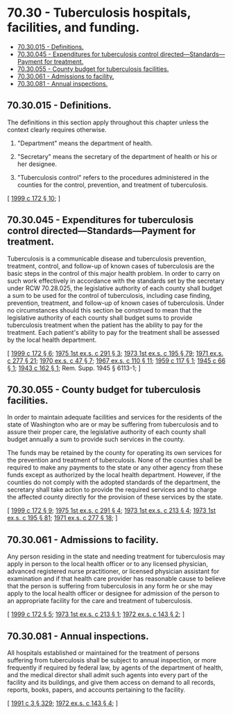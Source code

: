 # 70.30 - Tuberculosis hospitals, facilities, and funding.
* [70.30.015 - Definitions.](#7030015---definitions)
* [70.30.045 - Expenditures for tuberculosis control directed—Standards—Payment for treatment.](#7030045---expenditures-for-tuberculosis-control-directedstandardspayment-for-treatment)
* [70.30.055 - County budget for tuberculosis facilities.](#7030055---county-budget-for-tuberculosis-facilities)
* [70.30.061 - Admissions to facility.](#7030061---admissions-to-facility)
* [70.30.081 - Annual inspections.](#7030081---annual-inspections)
## 70.30.015 - Definitions.
The definitions in this section apply throughout this chapter unless the context clearly requires otherwise.

1. "Department" means the department of health.

2. "Secretary" means the secretary of the department of health or his or her designee.

3. "Tuberculosis control" refers to the procedures administered in the counties for the control, prevention, and treatment of tuberculosis.

\[ [1999 c 172 § 10](https://lawfilesext.leg.wa.gov/biennium/1999-00/Pdf/Bills/Session%20Laws/House/1371-S.SL.pdf?cite=1999%20c%20172%20§%2010); \]

## 70.30.045 - Expenditures for tuberculosis control directed—Standards—Payment for treatment.
Tuberculosis is a communicable disease and tuberculosis prevention, treatment, control, and follow-up of known cases of tuberculosis are the basic steps in the control of this major health problem. In order to carry on such work effectively in accordance with the standards set by the secretary under RCW 70.28.025, the legislative authority of each county shall budget a sum to be used for the control of tuberculosis, including case finding, prevention, treatment, and follow-up of known cases of tuberculosis. Under no circumstances should this section be construed to mean that the legislative authority of each county shall budget sums to provide tuberculosis treatment when the patient has the ability to pay for the treatment. Each patient's ability to pay for the treatment shall be assessed by the local health department.

\[ [1999 c 172 § 6](https://lawfilesext.leg.wa.gov/biennium/1999-00/Pdf/Bills/Session%20Laws/House/1371-S.SL.pdf?cite=1999%20c%20172%20§%206); [1975 1st ex.s. c 291 § 3](https://leg.wa.gov/CodeReviser/documents/sessionlaw/1975ex1c291.pdf?cite=1975%201st%20ex.s.%20c%20291%20§%203); [1973 1st ex.s. c 195 § 79](https://leg.wa.gov/CodeReviser/documents/sessionlaw/1973ex1c195.pdf?cite=1973%201st%20ex.s.%20c%20195%20§%2079); [1971 ex.s. c 277 § 21](https://leg.wa.gov/CodeReviser/documents/sessionlaw/1971ex1c277.pdf?cite=1971%20ex.s.%20c%20277%20§%2021); [1970 ex.s. c 47 § 7](https://leg.wa.gov/CodeReviser/documents/sessionlaw/1970ex1c47.pdf?cite=1970%20ex.s.%20c%2047%20§%207); [1967 ex.s. c 110 § 11](https://leg.wa.gov/CodeReviser/documents/sessionlaw/1967ex1c110.pdf?cite=1967%20ex.s.%20c%20110%20§%2011); [1959 c 117 § 1](https://leg.wa.gov/CodeReviser/documents/sessionlaw/1959c117.pdf?cite=1959%20c%20117%20§%201); [1945 c 66 § 1](https://leg.wa.gov/CodeReviser/documents/sessionlaw/1945c66.pdf?cite=1945%20c%2066%20§%201); [1943 c 162 § 1](https://leg.wa.gov/CodeReviser/documents/sessionlaw/1943c162.pdf?cite=1943%20c%20162%20§%201); Rem. Supp. 1945 § 6113-1; \]

## 70.30.055 - County budget for tuberculosis facilities.
In order to maintain adequate facilities and services for the residents of the state of Washington who are or may be suffering from tuberculosis and to assure their proper care, the legislative authority of each county shall budget annually a sum to provide such services in the county.

The funds may be retained by the county for operating its own services for the prevention and treatment of tuberculosis. None of the counties shall be required to make any payments to the state or any other agency from these funds except as authorized by the local health department. However, if the counties do not comply with the adopted standards of the department, the secretary shall take action to provide the required services and to charge the affected county directly for the provision of these services by the state.

\[ [1999 c 172 § 9](https://lawfilesext.leg.wa.gov/biennium/1999-00/Pdf/Bills/Session%20Laws/House/1371-S.SL.pdf?cite=1999%20c%20172%20§%209); [1975 1st ex.s. c 291 § 4](https://leg.wa.gov/CodeReviser/documents/sessionlaw/1975ex1c291.pdf?cite=1975%201st%20ex.s.%20c%20291%20§%204); [1973 1st ex.s. c 213 § 4](https://leg.wa.gov/CodeReviser/documents/sessionlaw/1973ex1c213.pdf?cite=1973%201st%20ex.s.%20c%20213%20§%204); [1973 1st ex.s. c 195 § 81](https://leg.wa.gov/CodeReviser/documents/sessionlaw/1973ex1c195.pdf?cite=1973%201st%20ex.s.%20c%20195%20§%2081); [1971 ex.s. c 277 § 18](https://leg.wa.gov/CodeReviser/documents/sessionlaw/1971ex1c277.pdf?cite=1971%20ex.s.%20c%20277%20§%2018); \]

## 70.30.061 - Admissions to facility.
Any person residing in the state and needing treatment for tuberculosis may apply in person to the local health officer or to any licensed physician, advanced registered nurse practitioner, or licensed physician assistant for examination and if that health care provider has reasonable cause to believe that the person is suffering from tuberculosis in any form he or she may apply to the local health officer or designee for admission of the person to an appropriate facility for the care and treatment of tuberculosis.

\[ [1999 c 172 § 5](https://lawfilesext.leg.wa.gov/biennium/1999-00/Pdf/Bills/Session%20Laws/House/1371-S.SL.pdf?cite=1999%20c%20172%20§%205); [1973 1st ex.s. c 213 § 1](https://leg.wa.gov/CodeReviser/documents/sessionlaw/1973ex1c213.pdf?cite=1973%201st%20ex.s.%20c%20213%20§%201); [1972 ex.s. c 143 § 2](https://leg.wa.gov/CodeReviser/documents/sessionlaw/1972ex1c143.pdf?cite=1972%20ex.s.%20c%20143%20§%202); \]

## 70.30.081 - Annual inspections.
All hospitals established or maintained for the treatment of persons suffering from tuberculosis shall be subject to annual inspection, or more frequently if required by federal law, by agents of the department of health, and the medical director shall admit such agents into every part of the facility and its buildings, and give them access on demand to all records, reports, books, papers, and accounts pertaining to the facility.

\[ [1991 c 3 § 329](https://lawfilesext.leg.wa.gov/biennium/1991-92/Pdf/Bills/Session%20Laws/House/1115.SL.pdf?cite=1991%20c%203%20§%20329); [1972 ex.s. c 143 § 4](https://leg.wa.gov/CodeReviser/documents/sessionlaw/1972ex1c143.pdf?cite=1972%20ex.s.%20c%20143%20§%204); \]

